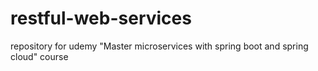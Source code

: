 # restful-web-services
repository for udemy "Master microservices with spring boot and spring cloud" course
